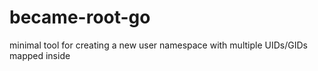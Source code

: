 # became-root-go
minimal tool for creating a new user namespace with multiple UIDs/GIDs mapped inside 
